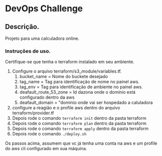 # DevOps Challenge

## Descrição.

Projeto para uma calculadora online.

### Instruções de uso.

Certifique-se que tenha o terraform instalado em seu ambiente.

1. Configure o arquivo terraform/s3_module/variables.tf.
   1. bucket_name = Nome do buckete desejado
   2. tag_name = Tag para identificação de nome no painel aws.
   3. tag_env = Tag para identificação de ambiente no painel aws.
   4. deafault_route_53_zone = Id dazona onde o domínio está configurado dentro da aws
   5. deafault_domain = "dominio onde vai ser hospedado a caluladora
2. configure a reagião e o profile aws dentro do arquivo terraform/provider.tf
3. Depois rode o comando  `terraform init` dentro da pasta terraform
4. Depois rode o comando  `terraform plan` dentro da pasta terraform
5. Depois rode o comando  `terraform apply` dentro da pasta terraform
6. Depois rode o comando  `./deploy.sh`


Os passos acima, assumem que vc já tenha uma conta na aws e um profile do aws cli configurado em sua máquina.
